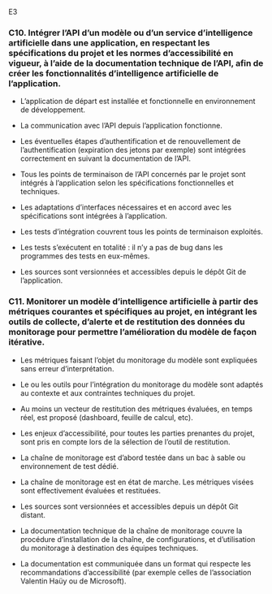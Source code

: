 E3

### C10. Intégrer l’API d’un modèle ou d’un service d’intelligence artificielle dans une application, en respectant les spécifications du projet et les normes d’accessibilité en vigueur, à l’aide de la documentation technique de l’API, afin de créer les fonctionnalités d’intelligence artificielle de l’application.

- L’application de départ est installée et fonctionnelle en environnement de développement.

- La communication avec l’API depuis l’application fonctionne.

- Les éventuelles étapes d’authentification et de renouvellement de l’authentification (expiration des jetons par exemple) sont intégrées correctement en suivant la documentation de l’API.

- Tous les points de terminaison de l’API concernés par le projet sont intégrés à l’application selon les spécifications fonctionnelles et techniques.

- Les adaptations d’interfaces nécessaires et en accord avec les spécifications sont intégrées à l’application.

- Les tests d’intégration couvrent tous les points de terminaison exploités.

- Les tests s’exécutent en totalité : il n’y a pas de bug dans les programmes des tests en eux-mêmes.

- Les sources sont versionnées et accessibles depuis le dépôt Git de l’application.


### C11. Monitorer un modèle d’intelligence artificielle à partir des métriques courantes et spécifiques au projet, en intégrant les outils de collecte, d’alerte et de restitution des données du monitorage pour permettre l’amélioration du modèle de façon itérative.

- Les métriques faisant l’objet du monitorage du modèle sont expliquées sans erreur d’interprétation.

- Le ou les outils pour l’intégration du monitorage du modèle sont adaptés au contexte et aux contraintes techniques du projet.

- Au moins un vecteur de restitution des métriques évaluées, en temps réel, est proposé (dashboard, feuille de calcul, etc).

- Les enjeux d’accessibilité, pour toutes les parties prenantes du projet, sont pris en compte lors de la sélection de l’outil de restitution.

- La chaîne de monitorage est d’abord testée dans un bac à sable ou environnement de test dédié.

- La chaîne de monitorage est en état de marche. Les métriques visées sont effectivement évaluées et restituées.

- Les sources sont versionnées et accessibles depuis un dépôt Git distant.

- La documentation technique de la chaîne de monitorage couvre la procédure d’installation de la chaîne, de configurations, et d’utilisation du monitorage à destination des équipes techniques.

- La documentation est communiquée dans un format qui respecte les recommandations d’accessibilité (par exemple celles de l’association Valentin Haüy ou de Microsoft).


